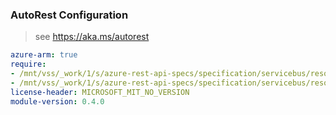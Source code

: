 ### AutoRest Configuration

> see https://aka.ms/autorest

``` yaml
azure-arm: true
require:
- /mnt/vss/_work/1/s/azure-rest-api-specs/specification/servicebus/resource-manager/readme.md
- /mnt/vss/_work/1/s/azure-rest-api-specs/specification/servicebus/resource-manager/readme.go.md
license-header: MICROSOFT_MIT_NO_VERSION
module-version: 0.4.0
```